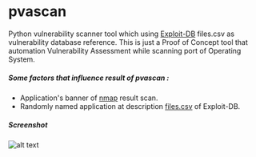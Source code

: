 # pvascan
Python vulnerability scanner tool which using [Exploit-DB][edb] files.csv as vulnerability database reference. 
This is just a Proof of Concept tool that automation Vulnerability Assessment while scanning port of Operating System.

##### Some factors that influence result of pvascan :
* Application's banner of [nmap][nmp] result scan.
* Randomly named application at description [files.csv][csv] of Exploit-DB.

##### Screenshot
![alt text][sc1]

[edb]: https://www.exploit-db.com/
[nmp]: https://nmap.org/
[csv]: https://raw.githubusercontent.com/offensive-security/exploit-database/master/files.csv
[sc1]: https://lh3.googleusercontent.com/-XI1h_Hz0pxE/Vk6aeU-TtZI/AAAAAAAAB_o/-vxsiDiNa3k/h409/pvascan.png "pvascan"

